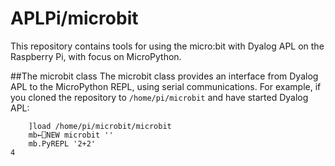 # APLPi/microbit
This repository contains tools for using the micro:bit with Dyalog APL
on the Raspberry Pi, with focus on MicroPython.

##The microbit class
The microbit class provides an interface from Dyalog APL to the MicroPython
REPL, using serial communications. For example, if you cloned the
 repository to `/home/pi/microbit` and have started Dyalog APL:

        ]load /home/pi/microbit/microbit    
        mb←⎕NEW microbit ''
        mb.PyREPL '2+2'
    4
